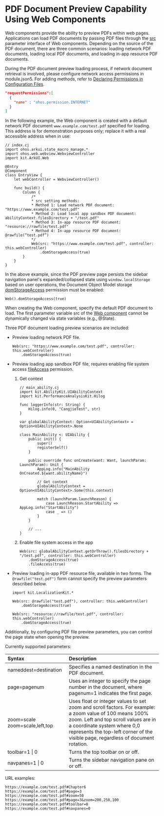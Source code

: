 # PDF Document Preview Capability Using Web Components

Web components provide the ability to preview PDFs within web pages. Applications can load PDF documents by passing PDF files through the [src](../../../API_Reference/source_en/arkui-cj/cj-web-web.md#web) parameter interface of Web components. Depending on the source of the PDF document, there are three common scenarios: loading network PDF documents, loading local PDF documents, and loading in-app resource PDF documents.

During the PDF document preview loading process, if network document retrieval is involved, please configure network access permissions in module.json5. For adding methods, refer to [Declaring Permissions in Configuration Files](../security/AccessToken/cj-declare-permissions.md).

```json
"requestPermissions":[
  {
    "name" : "ohos.permission.INTERNET"
  }
]
```

In the following example, the Web component is created with a default network PDF document `www.example.com/test.pdf` specified for loading. This address is for demonstration purposes only; replace it with a real accessible address when in use:

<!-- compile -->

```cangjie
// index.cj
import ohos.arkui.state_macro_manage.*
import ohos.web.webview.WebviewController
import kit.ArkUI.Web

@Entry
@Component
class EntryView {
    let webController = WebviewController()

    func build() {
        Column {
            /*
            * src setting methods:
            * Method 1: Load network PDF document: "https://www.example.com/test.pdf"
            * Method 2: Load local app sandbox PDF document: abilityContext.filesDirectory + "/test.pdf"
            * Method 3: In-app resource PDF document: "resource://rawfile/test.pdf"
            * Method 4: In-app resource PDF document: @rawfile(“test.pdf”)
            */
            Web(src: "https://www.example.com/test.pdf", controller: this.webController)
                .domStorageAccess(true)
        }
    }
}
```

In the above example, since the PDF preview page persists the sidebar navigation panel's expanded/collapsed state using `window.localStorage` based on user operations, the Document Object Model storage [domStorageAccess](../../../API_Reference/source_en/arkui-cj/cj-web-web.md#func-domstorageaccessbool) permission must be enabled:

<!-- compile -->

```cangjie
Web().domStorageAccess(true)
```

When creating the Web component, specify the default PDF document to load. The first parameter variable src of the [Web component](../../../API_Reference/source_en/arkui-cj/cj-web-web.md#web) cannot be dynamically changed via state variables (e.g., @State).

Three PDF document loading preview scenarios are included:

- Preview loading network PDF file.

    <!-- compile -->

    ```cangjie
    Web(src: "https://www.example.com/test.pdf", controller: this.webController)
        .domStorageAccess(true)
    ```

- Preview loading app sandbox PDF file, requires enabling file system access [fileAccess](../../../API_Reference/source_en/arkui-cj/cj-web-web.md#func-fileaccessbool) permission.

    1. Get context

        <!-- compile -->

        ```cangjie
        // main_ability.cj
        import kit.AbilityKit.UIAbilityContext
        import kit.PerformanceAnalysisKit.Hilog
        
        func loggerInfo(str: String) {
            Hilog.info(0, "CangjieTest", str)
        }

        var globalAbilityContext: Option<UIAbilityContext> = Option<UIAbilityContext>.None

        class MainAbility <: UIAbility {
            public init() {
                super()
                registerSelf()
            }

            public override func onCreate(want: Want, launchParam: LaunchParam): Unit {
                AppLog.info("MainAbility OnCreated.${want.abilityName}")

                // Get context
                globalAbilityContext = Option<UIAbilityContext>.Some(this.context)

                match (launchParam.launchReason) {
                    case LaunchReason.StartAbility => AppLog.info("StartAbility")
                    case _ => ()
                }
            }

            // ...
        }
        ```

    2. Enable file system access in the app

        <!-- compile -->

        ```cangjie
        Web(src: globalAbilityContext.getOrThrow().filesDirectory + "/test.pdf", controller: this.webController)
            .domStorageAccess(true)
            .fileAccess(true)
        ```

- Preview loading in-app PDF resource file, available in two forms. The `@rawfile("test.pdf")` form cannot specify the preview parameters described below.

    <!-- compile -->

    ```cangjie
    import kit.LocalizationKit.*

    Web(src: @rawfile("test.pdf"), controller: this.webController)
        .domStorageAccess(true)
    ```

    <!-- compile -->

    ```cangjie
    Web(src: "resource://rawfile/test.pdf", controller: this.webController)
        .domStorageAccess(true)
    ```

Additionally, by configuring PDF file preview parameters, you can control the page state when opening the preview.

Currently supported parameters:

| Syntax  | Description  |
| :--------- | :---------- |
| nameddest=destination  |  Specifies a named destination in the PDF document. |
| page=pagenum  | Uses an integer to specify the page number in the document, where pagenum=1 indicates the first page. |
| zoom=scale    zoom=scale,left,top | Uses float or integer values to set zoom and scroll factors. For example: a zoom value of 100 means 100% zoom. Left and top scroll values are in a coordinate system where 0,0 represents the top-left corner of the visible page, regardless of document rotation. |
| toolbar=1 \| 0 | Turns the top toolbar on or off. |
| navpanes=1 \| 0 | Turns the sidebar navigation pane on or off. |

URL examples:

```text
https://example.com/test.pdf#Chapter6
https://example.com/test.pdf#page=3
https://example.com/test.pdf#zoom=50
https://example.com/test.pdf#page=3&zoom=200,250,100
https://example.com/test.pdf#toolbar=0
https://example.com/test.pdf#navpanes=0
```